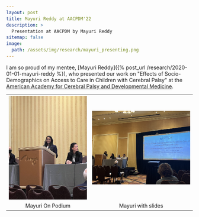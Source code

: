 ```yaml
---
layout: post
title: Mayuri Reddy at AACPDM'22
description: >
  Presentation at AACPDM by Mayuri Reddy
sitemap: false
image:
  path: /assets/img/research/mayuri_presenting.png
---
```


I am so proud of my mentee, [Mayuri Reddy]({% post_url /research/2020-01-01-mayuri-reddy %}), who presented our work on
"Effects of Socio-Demographics on Access to Care in Children with Cerebral Palsy"
at the [American Academy for Cerebral Palsy and Developmental Medicine](https://www.aacpdm.org/).

|||
|:---:|:---:|
| [![Mayuri on Podium](/assets/img/research/mayuri_podium.jpg)](/assets/img/research/mayuri_podium.jpg) | [![Mayuri with the Slides](/assets/img/research/mayuri_presenting.jpg)](/assets/img/research/mayuri_presenting.jpg) |
| Mayuri On Podium | Mayuri with slides | 
